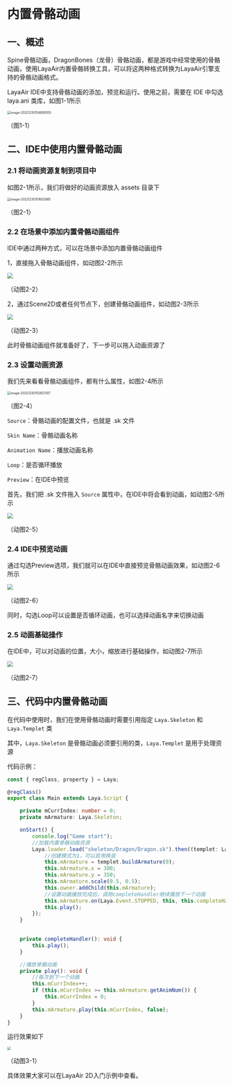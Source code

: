 # 内置骨骼动画



## 一、概述

Spine骨骼动画，DragonBones（龙骨）骨骼动画，都是游戏中经常使用的骨骼动画，使用LayaAir内置骨骼转换工具，可以将这两种格式转换为LayaAir引擎支持的骨骼动画格式。

LayaAir IDE中支持骨骼动画的添加，预览和运行。使用之前，需要在 IDE 中勾选 laya.ani 类库，如图1-1所示

<img src="img/1-1.png" alt="image-20221230154858355" style="zoom:50%;" /> 

（图1-1）



## 二、IDE中使用内置骨骼动画

### 2.1 将动画资源复制到项目中

如图2-1所示，我们将做好的动画资源放入 assets 目录下

<img src="img/2-1.png" alt="image-20221230151602985" style="zoom:50%;" /> 

（图2-1）



### 2.2 在场景中添加内置骨骼动画组件

IDE中通过两种方式，可以在场景中添加内置骨骼动画组件

1，直接拖入骨骼动画组件，如动图2-2所示

<img src="img/2-2.gif" style="zoom:80%;" />

（动图2-2）

2，通过Scene2D或者任何节点下，创建骨骼动画组件，如动图2-3所示

<img src="img/2-3.gif" style="zoom:80%;" />

（动图2-3）

此时骨骼动画组件就准备好了，下一步可以拖入动画资源了



### 2.3 设置动画资源

我们先来看看骨骼动画组件，都有什么属性，如图2-4所示

<img src="img/2-4.png" alt="image-20221230152821307" style="zoom: 50%;" /> 

 （图2-4）

`Source`：骨骼动画的配置文件，也就是 .sk 文件

`Skin Name`：骨骼动画名称

`Animation Name`：播放动画名称

`Loop`：是否循环播放

`Preview`：在IDE中预览

首先，我们把 .sk 文件拖入 `Source` 属性中，在IDE中将会看到动画，如动图2-5所示

<img src="img/2-5.gif" style="zoom:80%;" />

 （动图2-5）



### 2.4 IDE中预览动画

通过勾选Preview选项，我们就可以在IDE中直接预览骨骼动画效果，如动图2-6所示

<img src="img/2-6.gif" style="zoom:80%;" />

 （动图2-6）

同时，勾选Loop可以设置是否循环动画，也可以选择动画名字来切换动画



### 2.5 动画基础操作

在IDE中，可以对动画的位置，大小，缩放进行基础操作，如动图2-7所示

<img src="img/2-7.gif" style="zoom:80%;" />

 （动图2-7）



## 三、代码中内置骨骼动画

在代码中使用时，我们在使用骨骼动画时需要引用指定 `Laya.Skeleton` 和 `Laya.Templet` 类

其中，`Laya.Skeleton`  是骨骼动画必须要引用的类，`Laya.Templet` 是用于处理资源

代码示例：

```typescript
const { regClass, property } = Laya;

@regClass()
export class Main extends Laya.Script {

	private mCurrIndex: number = 0;
	private mArmature: Laya.Skeleton;

    onStart() {
        console.log("Game start");
		//加载内置骨骼动画资源
		Laya.loader.load("skeleton/Dragon/Dragon.sk").then((templet: Laya.Templet) => {
			//创建模式为1，可以启用换装
			this.mArmature = templet.buildArmature(0);
			this.mArmature.x = 300;
			this.mArmature.y = 350;
			this.mArmature.scale(0.5, 0.5);
			this.owner.addChild(this.mArmature);
			//设置动画播放完成后，调用completeHandler继续播放下一个动画
			this.mArmature.on(Laya.Event.STOPPED, this, this.completeHandler);
			this.play();
		});
    }

	
	private completeHandler(): void {
		this.play();
	}

	//播放骨骼动画
	private play(): void {
		//每次到下一个动画
		this.mCurrIndex++;
		if (this.mCurrIndex >= this.mArmature.getAnimNum()) {
			this.mCurrIndex = 0;
		}
		this.mArmature.play(this.mCurrIndex, false);
	}
}
```

运行效果如下

<img src="img/3-1.gif" style="zoom:50%;" /> 

（动图3-1）



具体效果大家可以在LayaAir 2D入门示例中查看。